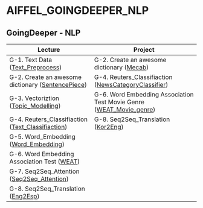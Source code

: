 # AIFFEL_GOINGDEEPER_NLP

## GoingDeeper - NLP
Lecture|Project
-------|-------
G-1. Text Data ([Text_Preprocess](https://github.com/Noah-Junseo/AIFFEL_GOINGDEEPER_NLP/blob/main/G-1/%5BG-1%5D%20Text_Preprocess.ipynb))| G-2. Create an awesome dictionary ([Mecab](https://github.com/Noah-Junseo/AIFFEL_GOINGDEEPER_NLP/blob/main/G-2/%5BG-2%5D%20SentencePiece_Mecab_NLP%20.ipynb))
G-2. Create an awesome dictionary ([SentencePiece](https://github.com/Noah-Junseo/AIFFEL_GOINGDEEPER_NLP/blob/main/G-2/%5BG-2%5D%20Sentencepiece.ipynb))| G-4. Reuters_Classifiaction ([NewsCategoryClassifier](https://github.com/Noah-Junseo/AIFFEL_GOINGDEEPER_NLP/blob/main/G-4/%5BG-4%5D%20Reuters_Classification_Project.ipynb))|| G-6 Word Embedding Association Test Movie Genre ([WEAT_Movie_genre](https://github.com/Noah-Junseo/AIFFEL_GOINGDEEPER_NLP/blob/main/G-6/%5BG-6%5D%20West_Movie_Genre.ipynb))| 
G-3. Vectoriztion ([Topic_Modelling](https://github.com/Noah-Junseo/AIFFEL_GOINGDEEPER_NLP/blob/main/G-3/%5BG-3%5D%20Topic_Modelling.ipynb))| G-6. Word Embedding Association Test Movie Genre ([WEAT_Movie_genre](https://github.com/Noah-Junseo/AIFFEL_GOINGDEEPER_NLP/blob/main/G-6/%5BG-6%5D%20West_Movie_Genre.ipynb))|
G-4. Reuters_Classifiaction ([Text_Classifiaction](https://github.com/Noah-Junseo/AIFFEL_GOINGDEEPER_NLP/blob/main/G-4/%5BG-4%5D%20Reuters_Classifiaction_Lecture.ipynb))| G-8. Seq2Seq_Translation ([Kor2Eng](https://github.com/Noah-Junseo/AIFFEL_GOINGDEEPER_NLP/blob/main/G-8/%5BG-8%5D%20Seq2seq_Translation_Kor2Eng.ipynb))| 
G-5. Word_Embedding ([Word_Embedding](https://github.com/Noah-Junseo/AIFFEL_GOINGDEEPER_NLP/blob/main/G-5/word_embedding.ipynb))| 
G-6. Word Embedding Association Test ([WEAT](https://github.com/Noah-Junseo/AIFFEL_GOINGDEEPER_NLP/blob/main/G-6/%5BG-6%5D%20Weat.ipynb))| 
G-7. Seq2Seq_Attention ([Seq2Seq_Attention](https://github.com/Noah-Junseo/AIFFEL_GOINGDEEPER_NLP/blob/main/G-7/%5BG-7%5D%20Seq2seq_Attention.ipynb))| 
G-8. Seq2Seq_Translation ([Eng2Esp](https://github.com/Noah-Junseo/AIFFEL_GOINGDEEPER_NLP/blob/main/G-8/%5BG-8%5D%20Seq2seq_Translation_Eng2Esp.ipynb))| 
